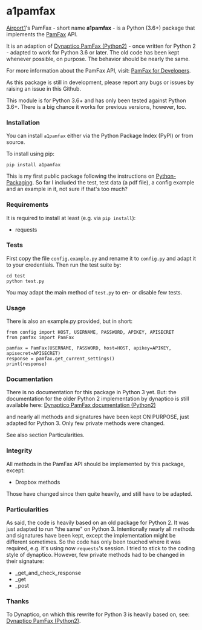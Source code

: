 # a1pamfax

[Airport1]'s PamFax - short name **a1pamfax** - is a Python (3.6+) package that implements the [PamFax] API. 

It is an adaption of [Dynaptico PamFax (Python2)] - once written for Python 2 - adapted to work for Python 3.6 or later.
The old code has been kept whenever possible, on purpose. The behavior should be nearly the same.

For more information about the PamFax API, visit: [PamFax for Developers].

As this package is still in development, please report any bugs or issues by raising an issue in this Github.

This module is for Python 3.6+ and has only been tested against Python 3.6+.
There is a big chance it works for previous versions, however, too.

### Installation

You can install ```a1pamfax``` either via the Python Package Index (PyPI)
or from source.

To install using pip:

```
pip install a1pamfax
```

This is my first public package following the instructions on [Python-Packaging]. 
So far I included the test, test data (a pdf file), a config example and an example in it, not sure if that's too much? 

### Requirements

It is required to install at least (e.g. via ```pip install```):

* requests

### Tests

First copy the file ```config.example.py``` and rename it to ```config.py``` and adapt it to your credentials. Then
run the test suite by:

```
cd test
python test.py
```
        
You may adapt the main method of ```test.py``` to en- or disable few tests. 

### Usage

There is also an example.py provided, but in short:

```
from config import HOST, USERNAME, PASSWORD, APIKEY, APISECRET
from pamfax import PamFax

pamfax = PamFax(USERNAME, PASSWORD, host=HOST, apikey=APIKEY, apisecret=APISECRET)
response = pamfax.get_current_settings()
print(response)
```

### Documentation

There is no documentation for this package in Python 3 yet. But:
the documentation for the older Python 2 implementation by dynaptico is still available here:
[Dynaptico PamFax documentation (Python2)]
    
and nearly all methods and signatures have been kept ON PURPOSE, 
just adapted for Python 3. Only few private methods were changed.

See also section Particularities.

### Integrity

All methods in the PamFax API should be implemented by this package, except:

* Dropbox methods

Those have changed since then quite heavily, and still have to be adapted.

### Particularities

As said, the code is heavily based on an old package for Python 2. It was just adapted to run "the same" on Python 3.
Intentionally nearly all methods and signatures have been kept, except the implementation might be different sometimes.
So the code has only been touched where it was required, e.g. it's using now ```requests```'s session.
I tried to stick to the coding style of dynaptico.
However, few private methods had to be changed in their signature:

* _get_and_check_response
* _get
* _post   

### Thanks

To Dynaptico, on which this rewrite for Python 3 is heavily based on, see: [Dynaptico PamFax (Python2)].


[Airport1]: https://www.airport1.de/
[PamFax]: http://www.pamfax.biz/
[PamFax for Developers]: https://www.pamfax.biz/developers/introduction/
[Dynaptico PamFax documentation (Python2)]: http://packages.python.org/dynaptico-pamfax
[Dynaptico PamFax (Python2)]: https://github.com/dynaptico/pamfaxp
[Python-Packaging]: https://packaging.python.org/tutorials/packaging-projects/
